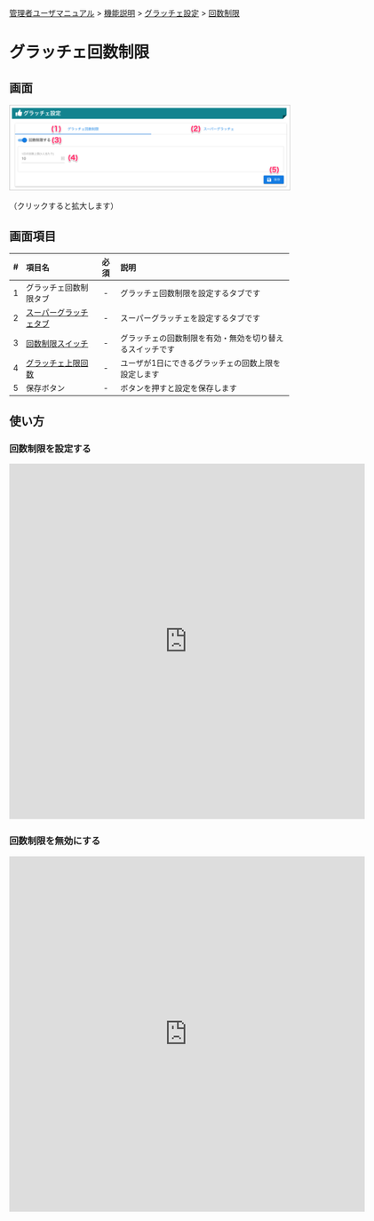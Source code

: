 [管理者ユーザマニュアル](../../../管理者機能/) > [機能説明](../../../管理者機能/#_16) > [グラッチェ設定](../../../管理者機能/#_26) > [回数制限](#)
# グラッチェ回数制限

## 画面
<a href="../../../images/other/1.png" data-lightbox="スクリーンショット" data-title="スクリーンショット">
    <img src="../../../images/other/1.png" style="border: solid 1px #ccc; width: 800px;" />
</a>

（クリックすると拡大します）


## 画面項目
|   #   | 項目名                 | 必須  | 説明                                                     |
| :---: | :--------------------- | :---: | :------------------------------------------------------- |
|   1   | グラッチェ回数制限タブ |   -   | グラッチェ回数制限を設定するタブです                     |
|   2   | [スーパーグラッチェタブ](other02.md) |   -   | スーパーグラッチェを設定するタブです                     |
|   3   | [回数制限スイッチ](#_6)       |   -   | グラッチェの回数制限を有効・無効を切り替えるスイッチです |
|   4   | [グラッチェ上限回数](#_5)     |   -   | ユーザが1日にできるグラッチェの回数上限を設定します      |
|   5   | 保存ボタン             |   -   | ボタンを押すと設定を保存します                           |

## 使い方
### 回数制限を設定する

<iframe src="https://scribehow.com/embed/__ZVmQEtgOR12DpARigo_Ecw" width="640" height="640" allowfullscreen frameborder="0"></iframe>

### 回数制限を無効にする

<iframe src="https://scribehow.com/embed/__IY8XyY8ARMG8_BuHanZgXA" width="640" height="640" allowfullscreen frameborder="0"></iframe>
